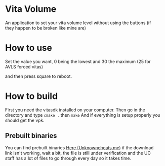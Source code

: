 # Vita Volume

An application to set your vita volume level without using the buttons (if they happen to be broken like mine are)


# How to use

Set the value you want, 0 being the lowest and 30 the maximum (25 for AVLS forced vitas)


and then press square to reboot.

# How to build

First you need the vitasdk installed on your computer.
Then go in the directory and type
```cmake .```
then
```make```
And if everything is setup properly you should get the vpk.


## Prebuilt binaries

You can find prebuilt binaries [Here (Unknowncheats.me)](https://www.unknowncheats.me/forum/playstation/350121-ps-vita-vita-volume-app-set-vita-volume.html) if the download link isn't working, wait a bit, the file is still under verification and the UC staff has a lot of files to go through every day so it takes time.
